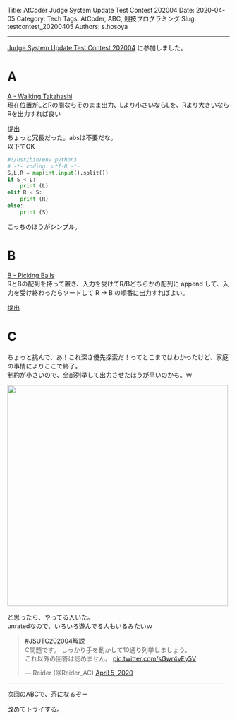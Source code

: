 Title: AtCoder Judge System Update Test Contest 202004
Date: 2020-04-05
Category: Tech
Tags: AtCoder, ABC, 競技プログラミング
Slug: testcontest_20200405
Authors: s.hosoya

---

[Judge System Update Test Contest 202004](https://atcoder.jp/contests/judge-update-202004) に参加しました。

# A

[A - Walking Takahashi](https://atcoder.jp/contests/judge-update-202004/tasks/judge_update_202004_a)  
現在位置がLとRの間ならそのまま出力、Lより小さいならLを、Rより大きいならRを出力すれば良い

[提出](https://atcoder.jp/contests/judge-update-202004/submissions/11582231)  
ちょっと冗長だった。absは不要だな。  
以下でOK

```python
#!/usr/bin/env python3
# -*- coding: utf-8 -*-
S,L,R = map(int,input().split())
if S < L:
    print (L)
elif R < S:
    print (R)
else:
    print (S)
```

こっちのほうがシンプル。

# B 

[B - Picking Balls](https://atcoder.jp/contests/judge-update-202004/tasks/judge_update_202004_b)  
RとBの配列を持って置き、入力を受けてR/Bどちらかの配列に append して、入力を受け終わったらソートして R → B の順番に出力すればよい。  

[提出](https://atcoder.jp/contests/judge-update-202004/submissions/11583370)  

# C

ちょっと挑んで、あ！これ深さ優先探索だ！ってとこまではわかったけど、家庭の事情によりここで終了。  
制約が小さいので、全部列挙して出力させたほうが早いのかも。ｗ

<a target=_blank href="https://blog.watarinohibi.tokyo/images/20200405_c.jpg"><img src="https://blog.watarinohibi.tokyo/images/20200405_c.jpg" width="500"></a>  

と思ったら、やってる人いた。  
unratedなので、いろいろ遊んでる人もいるみたいｗ

<blockquote class="twitter-tweet"><p lang="ja" dir="ltr"><a href="https://twitter.com/hashtag/JSUTC202004%E8%A7%A3%E8%AA%AC?src=hash&amp;ref_src=twsrc%5Etfw">#JSUTC202004解説</a><br>C問題です。 しっかり手を動かして10通り列挙しましょう。<br>これ以外の回答は認めません。 <a href="https://t.co/sGwr4vEy5V">pic.twitter.com/sGwr4vEy5V</a></p>&mdash; Reider (@Reider_AC) <a href="https://twitter.com/Reider_AC/status/1246786355666903040?ref_src=twsrc%5Etfw">April 5, 2020</a></blockquote> <script async src="https://platform.twitter.com/widgets.js" charset="utf-8"></script>

---

次回のABCで、茶になるぞー





改めてトライする。



